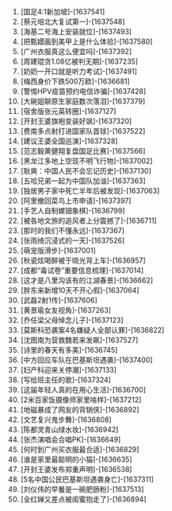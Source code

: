 
1. [国足4:1新加坡]-[1637541]
1. [蔡元培北大复试第一]-[1637548]
1. [海基二号海上安装就位]-[1637493]
1. [把甄嬛画到美甲上是什么体验]-[1637580]
1. [广州衣服真这么便宜吗]-[1637392]
1. [周建琨贪1.08亿被判无期]-[1637235]
1. [奶奶一开口就是听力考试]-[1637491]
1. [梅西身价下跌500万欧]-[1636681]
1. [警惕HPV疫苗预约电信诈骗]-[1637428]
1. [大碗姐聊原生家庭数次落泪]-[1637379]
1. [宿舍版张元英转圈]-[1637127]
1. [开封王婆旗袍变装好飒]-[1637320]
1. [费南多点射打进国家队首球]-[1637522]
1. [建议王婆全国巡演]-[1637328]
1. [范志毅黄健翔复盘国足比赛]-[1637566]
1. [黑龙江多地上空现不明飞行物]-[1637002]
1. [耿爽：中国人民不会忘记历史]-[1637130]
1. [五哈兄弟一起为中国队加油]-[1637363]
1. [独居男子家中死亡半年后被发现]-[1637063]
1. [阿里撤回菜鸟上市申请]-[1637397]
1. [手艺人自制螺钿象棋]-[1636799]
1. [被各地文旅的追风者上分震撼了]-[1636711]
1. [那时的我们不懂永远]-[1637367]
1. [张雨绮沉浸式的一天]-[1637526]
1. [萌宠版滑步]-[1637001]
1. [秋瓷炫喝醉被于晓光背上车]-[1636957]
1. [成都“毒试卷”重要信息梳理]-[1637014]
1. [这才是八里沟该有的江湖春景]-[1636662]
1. [胖东来新增10天不开心假]-[1637064]
1. [武磊2射1传]-[1637606]
1. [黄景瑜女友视角]-[1637263]
1. [乔任梁父母悼念儿子]-[1637123]
1. [莫斯科恐袭案4名嫌疑人全部认罪]-[1636822]
1. [沈图南为营救魏若来发飙]-[1637527]
1. [诗里的春天有多美]-[1636745]
1. [中方回应车队在巴基斯坦遇袭]-[1637400]
1. [妇产科迎来关停潮]-[1637133]
1. [写给班主任的歌]-[1637324]
1. [这届年轻人真的在用心生活]-[1636700]
1. [2米百家饭摄像师家里啥样]-[1637212]
1. [地磁暴成了网友的背锅侠]-[1636892]
1. [文艺复兴鬼步舞]-[1636808]
1. [陈都灵青山绿水妆]-[1636942]
1. [张杰演唱会合唱PK]-[1636649]
1. [何时到广州买衣服最合适]-[1636829]
1. [谁是家里最聪明的小猫]-[1636635]
1. [开封王婆发布郑重声明]-[1636538]
1. [5名中国公民巴基斯坦遇袭身亡]-[1637311]
1. [刘仪伟的早餐是一碗肥肠粉]-[1637513]
1. [全红婵又差点被闺蜜抱走了]-[1636894]